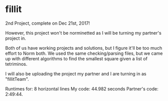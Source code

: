 # fillit
2nd Project, complete on Dec 21st, 2017! 

However, this project won't be norminetted as I will be turning my partner's project in. 

Both of us have working projects and solutions, but I figure it'll be too much effort to Norm both. We used the same checking/parsing files, but we came up with different algorithms to find the smallest square given a list of tetriminos. 

I will also be uploading the project my partner and I are turning in as "fillitTeam". 

Runtimes for: 8 horizontal lines
My code: 44.982 seconds
Partner's code: 2:49:44.
